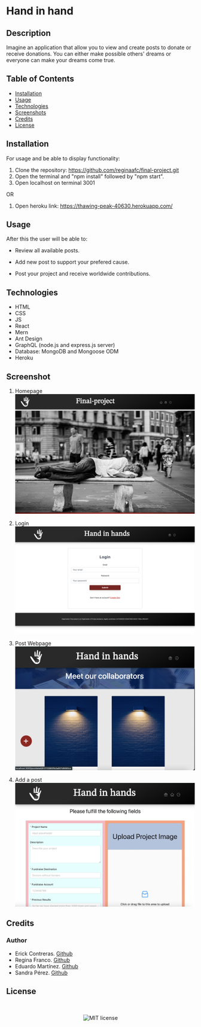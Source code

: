 # Hand in hand

## Description

Imagine an application that allow you to view and create posts to donate or receive donations. 
You can either make possible others' dreams or everyone can make your dreams come true. 


## Table of Contents

* [Installation](#installation)
* [Usage](#usage)
* [Technologies](#technologies)
* [Screenshots](#screenshot)
* [Credits](#credits)
* [License](#license)


## Installation

For usage and be able to display functionality:

1. Clone the repository: https://github.com/reginaafc/final-project.git
2. Open the terminal and "npm install" followed by "npm start".
3. Open localhost on terminal 3001

OR

1. Open heroku link: https://thawing-peak-40630.herokuapp.com/

## Usage

After this the user will be able to:

  * Review all available posts.

  * Add new post to support your prefered cause.

  * Post your project and receive worldwide contributions.


## Technologies
* HTML
* CSS
* JS
* React
* Mern
* Ant Design
* GraphQL (node.js and express.js server)
* Database: MongoDB and Mongoose ODM
* Heroku

## Screenshot

1. Homepage
![Homepage](https://github.com/reginaafc/final-project/blob/main/client/src/assets/Homepage.png)

2. Login
![Login](https://github.com/reginaafc/final-project/blob/main/client/src/assets/Login.png)

3. Post Webpage
![Post_Webpage](https://github.com/reginaafc/final-project/blob/main/client/src/assets/Post_webpage.png)

4. Add a post
![Add_Post](https://github.com/reginaafc/final-project/blob/main/client/src/assets/Add_post.png)



## Credits

### Author

* Erick Contreras. [Github](https://github.com/Erickcc)
* Regina Franco. [Github](https://github.com/reginaafc)
* Eduardo Martínez. [Github](https://github.com/Eduadomtz)
* Sandra Pérez. [Github](https://github.com/sandraileana)


## License

</br>
<p align="center">
    <img align="center" src="https://img.shields.io/github/license/kqarlos/fitness-tracker?style=for-the-badge" alt="MIT license" />
</p>
